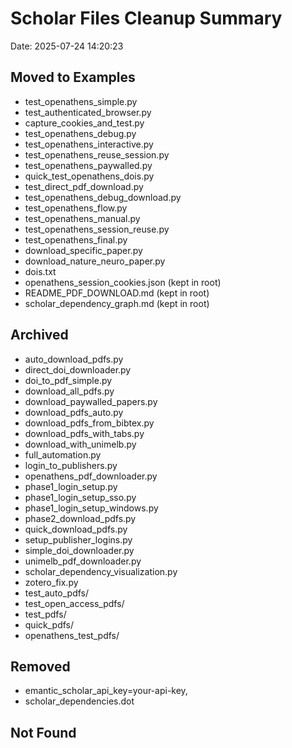 # Scholar Files Cleanup Summary

Date: 2025-07-24 14:20:23

## Moved to Examples
- test_openathens_simple.py
- test_authenticated_browser.py
- capture_cookies_and_test.py
- test_openathens_debug.py
- test_openathens_interactive.py
- test_openathens_reuse_session.py
- test_openathens_paywalled.py
- quick_test_openathens_dois.py
- test_direct_pdf_download.py
- test_openathens_debug_download.py
- test_openathens_flow.py
- test_openathens_manual.py
- test_openathens_session_reuse.py
- test_openathens_final.py
- download_specific_paper.py
- download_nature_neuro_paper.py
- dois.txt
- openathens_session_cookies.json (kept in root)
- README_PDF_DOWNLOAD.md (kept in root)
- scholar_dependency_graph.md (kept in root)

## Archived
- auto_download_pdfs.py
- direct_doi_downloader.py
- doi_to_pdf_simple.py
- download_all_pdfs.py
- download_paywalled_papers.py
- download_pdfs_auto.py
- download_pdfs_from_bibtex.py
- download_pdfs_with_tabs.py
- download_with_unimelb.py
- full_automation.py
- login_to_publishers.py
- openathens_pdf_downloader.py
- phase1_login_setup.py
- phase1_login_setup_sso.py
- phase1_login_setup_windows.py
- phase2_download_pdfs.py
- quick_download_pdfs.py
- setup_publisher_logins.py
- simple_doi_downloader.py
- unimelb_pdf_downloader.py
- scholar_dependency_visualization.py
- zotero_fix.py
- test_auto_pdfs/
- test_open_access_pdfs/
- test_pdfs/
- quick_pdfs/
- openathens_test_pdfs/

## Removed
- emantic_scholar_api_key=your-api-key,
- scholar_dependencies.dot

## Not Found
